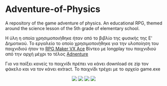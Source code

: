 # Adventure-of-Physics
A repository of the game adventure of physics. An educational RPG, themed around the science lesson of the 5th grade of elementary school. 

Η ύλη η οποία χρησιμοποιήθηκε ήταν από το βιβλίο της φυσικής της Ε' Δημοτικού. 
Το εργαλείο το οποίο χρησιμοποιήθηκε για την υλοποίηση του παιχνιδιού ήταν το [RPG Maker VX Ace](http://www.rpgmakerweb.com/products/programs/rpg-maker-vx-ace)
Βίντεο με longplay του παιχνιδιού από την αρχή μέχρι το τέλος [Adnenture](https://www.youtube.com/watch?v=Os60t3FA308)

Για να παίξει κανείς το παιχνίδι πρέπει να κάνει download σε zip τον φάκελο και να τον κάνει extract. Το παιχνίδι τρέχει με το 
αρχείο game.exe

<p align="center">
  <img src="https://i.imgur.com/nMmcxzX.png">
  <img src="https://i.imgur.com/jg4mjxL.png">
  <img src="https://i.imgur.com/TLSlIsu.png">
  <img src="https://i.imgur.com/qURTKcH.png">
</p>
